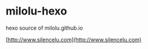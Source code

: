 # milolu-hexo
hexo source of milolu.github.io

[http://www.silencelu.com](http://www.silencelu.com)
